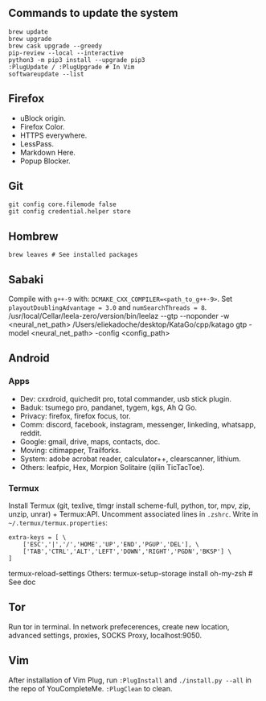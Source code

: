 ## Commands to update the system

```shell
brew update
brew upgrade
brew cask upgrade --greedy
pip-review --local --interactive
python3 -m pip3 install --upgrade pip3
:PlugUpdate / :PlugUpgrade # In Vim
softwareupdate --list
```

## Firefox

- uBlock origin.
- Firefox Color.
- HTTPS everywhere.
- LessPass.
- Markdown Here.
- Popup Blocker.

## Git

    git config core.filemode false
    git config credential.helper store

## Hombrew

    brew leaves # See installed packages

## Sabaki

Compile with `g++-9` with: `DCMAKE_CXX_COMPILER=<path_to_g++-9>`. Set `playoutDoublingAdvantage = 3.0` and `numSearchThreads = 8`.
/usr/local/Cellar/leela-zero/version/bin/leelaz
--gtp --noponder -w <neural_net_path>
/Users/eliekadoche/desktop/KataGo/cpp/katago
gtp -model <neural_net_path> -config <config_path>

## Android

### Apps

- Dev: cxxdroid, quichedit pro, total commander, usb stick plugin.
- Baduk: tsumego pro, pandanet, tygem, kgs, Ah Q Go.
- Privacy: firefox, firefox focus, tor.
- Comm: discord, facebook, instagram, messenger, linkeding, whatsapp, reddit.
- Google: gmail, drive, maps, contacts, doc.
- Moving: citimapper, Trailforks.
- System: adobe acrobat reader, calculator++, clearscanner, lithium.
- Others: leafpic, Hex, Morpion Solitaire (qilin TicTacToe).

### Termux

Install Termux (git, texlive, tlmgr install scheme-full, python, tor, mpv, zip, unzip, unrar) + Termux:API. Uncomment associated lines in `.zshrc`. Write in `~/.termux/termux.properties`:

```
extra-keys = [ \
    ['ESC','|','/','HOME','UP','END','PGUP','DEL'], \
    ['TAB','CTRL','ALT','LEFT','DOWN','RIGHT','PGDN','BKSP'] \
]
```

termux-reload-settings
Others:
termux-setup-storage
install oh-my-zsh # See doc

## Tor

Run tor in terminal. In network prefecerences, create new location, advanced settings, proxies, SOCKS Proxy, localhost:9050.

## Vim

After installation of Vim Plug, run `:PlugInstall` and `./install.py --all` in the repo of YouCompleteMe. `:PlugClean` to clean.
